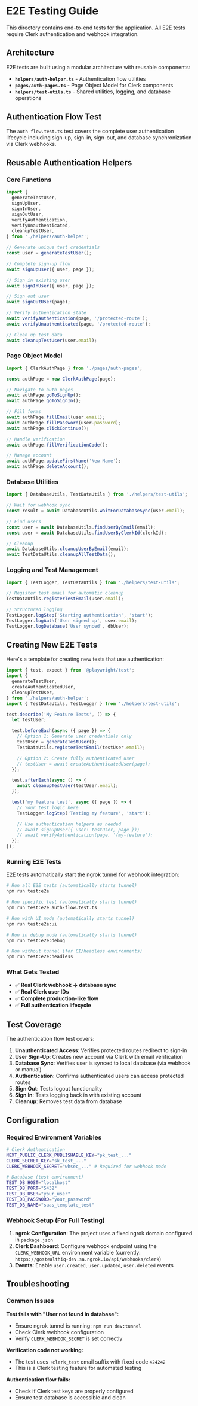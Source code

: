 # E2E Testing Guide

This directory contains end-to-end tests for the application. All E2E tests require Clerk authentication and webhook integration.

## Architecture

E2E tests are built using a modular architecture with reusable components:

- **`helpers/auth-helper.ts`** - Authentication flow utilities
- **`pages/auth-pages.ts`** - Page Object Model for Clerk components
- **`helpers/test-utils.ts`** - Shared utilities, logging, and database operations

## Authentication Flow Test

The `auth-flow.test.ts` test covers the complete user authentication lifecycle including sign-up, sign-in, sign-out, and database synchronization via Clerk webhooks.

## Reusable Authentication Helpers

### Core Functions

```typescript
import {
  generateTestUser,
  signUpUser,
  signInUser,
  signOutUser,
  verifyAuthentication,
  verifyUnauthenticated,
  cleanupTestUser,
} from './helpers/auth-helper';

// Generate unique test credentials
const user = generateTestUser();

// Complete sign-up flow
await signUpUser({ user, page });

// Sign in existing user
await signInUser({ user, page });

// Sign out user
await signOutUser(page);

// Verify authentication state
await verifyAuthentication(page, '/protected-route');
await verifyUnauthenticated(page, '/protected-route');

// Clean up test data
await cleanupTestUser(user.email);
```

### Page Object Model

```typescript
import { ClerkAuthPage } from './pages/auth-pages';

const authPage = new ClerkAuthPage(page);

// Navigate to auth pages
await authPage.goToSignUp();
await authPage.goToSignIn();

// Fill forms
await authPage.fillEmail(user.email);
await authPage.fillPassword(user.password);
await authPage.clickContinue();

// Handle verification
await authPage.fillVerificationCode();

// Manage account
await authPage.updateFirstName('New Name');
await authPage.deleteAccount();
```

### Database Utilities

```typescript
import { DatabaseUtils, TestDataUtils } from './helpers/test-utils';

// Wait for webhook sync
const result = await DatabaseUtils.waitForDatabaseSync(user.email);

// Find users
const user = await DatabaseUtils.findUserByEmail(email);
const user = await DatabaseUtils.findUserByClerkId(clerkId);

// Cleanup
await DatabaseUtils.cleanupUserByEmail(email);
await TestDataUtils.cleanupAllTestData();
```

### Logging and Test Management

```typescript
import { TestLogger, TestDataUtils } from './helpers/test-utils';

// Register test email for automatic cleanup
TestDataUtils.registerTestEmail(user.email);

// Structured logging
TestLogger.logStep('Starting authentication', 'start');
TestLogger.logAuth('User signed up', user.email);
TestLogger.logDatabase('User synced', dbUser);
```

## Creating New E2E Tests

Here's a template for creating new tests that use authentication:

```typescript
import { test, expect } from '@playwright/test';
import {
  generateTestUser,
  createAuthenticatedUser,
  cleanupTestUser,
} from './helpers/auth-helper';
import { TestDataUtils, TestLogger } from './helpers/test-utils';

test.describe('My Feature Tests', () => {
  let testUser;

  test.beforeEach(async ({ page }) => {
    // Option 1: Generate user credentials only
    testUser = generateTestUser();
    TestDataUtils.registerTestEmail(testUser.email);

    // Option 2: Create fully authenticated user
    // testUser = await createAuthenticatedUser(page);
  });

  test.afterEach(async () => {
    await cleanupTestUser(testUser.email);
  });

  test('my feature test', async ({ page }) => {
    // Your test logic here
    TestLogger.logStep('Testing my feature', 'start');

    // Use authentication helpers as needed
    // await signUpUser({ user: testUser, page });
    // await verifyAuthentication(page, '/my-feature');
  });
});
```

### Running E2E Tests

E2E tests automatically start the ngrok tunnel for webhook integration:

```bash
# Run all E2E tests (automatically starts tunnel)
npm run test:e2e

# Run specific test (automatically starts tunnel)
npm run test:e2e auth-flow.test.ts

# Run with UI mode (automatically starts tunnel)
npm run test:e2e:ui

# Run in debug mode (automatically starts tunnel)
npm run test:e2e:debug

# Run without tunnel (for CI/headless environments)
npm run test:e2e:headless
```

### What Gets Tested

- ✅ **Real Clerk webhook → database sync**
- ✅ **Real Clerk user IDs**
- ✅ **Complete production-like flow**
- ✅ **Full authentication lifecycle**

## Test Coverage

The authentication flow test covers:

1. **Unauthenticated Access**: Verifies protected routes redirect to sign-in
2. **User Sign-Up**: Creates new account via Clerk with email verification
3. **Database Sync**: Verifies user is synced to local database (via webhook or manual)
4. **Authentication**: Confirms authenticated users can access protected routes
5. **Sign Out**: Tests logout functionality
6. **Sign In**: Tests logging back in with existing account
7. **Cleanup**: Removes test data from database

## Configuration

### Required Environment Variables

```bash
# Clerk Authentication
NEXT_PUBLIC_CLERK_PUBLISHABLE_KEY="pk_test_..."
CLERK_SECRET_KEY="sk_test_..."
CLERK_WEBHOOK_SECRET="whsec_..." # Required for webhook mode

# Database (test environment)
TEST_DB_HOST="localhost"
TEST_DB_PORT="5432"
TEST_DB_USER="your_user"
TEST_DB_PASSWORD="your_password"
TEST_DB_NAME="saas_template_test"
```

### Webhook Setup (For Full Testing)

1. **ngrok Configuration**: The project uses a fixed ngrok domain configured in `package.json`
2. **Clerk Dashboard**: Configure webhook endpoint using the `CLERK_WEBHOOK_URL` environment variable (currently: `https://gostealthiq-dev.sa.ngrok.io/api/webhooks/clerk`)
3. **Events**: Enable `user.created`, `user.updated`, `user.deleted` events

## Troubleshooting

### Common Issues

**Test fails with "User not found in database":**

- Ensure ngrok tunnel is running: `npm run dev:tunnel`
- Check Clerk webhook configuration
- Verify `CLERK_WEBHOOK_SECRET` is set correctly

**Verification code not working:**

- The test uses `+clerk_test` email suffix with fixed code `424242`
- This is a Clerk testing feature for automated testing

**Authentication flow fails:**

- Check if Clerk test keys are properly configured
- Ensure test database is accessible and clean
